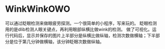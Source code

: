 # WinkWinkOWO
可以通过眨眼检测来做眼疲劳探测。一个很简单的小程序，写来玩的。
眨眼检测用的是dlib检测人眼关键点，再利用眼部纵横比做wink的检测。
做了可视化。运行代码后，显示并保存的图片上半部分是纵横比做纵轴，检测次数做横轴；下半部分是位于第几分钟做横轴，该分钟眨眼次数做纵轴。
